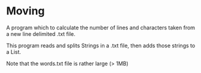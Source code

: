# Moving

A program which to calculate the number of lines and characters taken from a new line delimited .txt file.

This program reads and splits Strings in a .txt file, then adds those strings to a List.

Note that the words.txt file is rather large (> 1MB)
